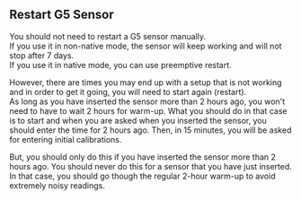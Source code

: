 ## Restart G5 Sensor  
  
You should not need to restart a G5 sensor manually.  
If you use it in non-native mode, the sensor will keep working and will not stop after 7 days.  
If you use it in native mode, you can use preemptive restart.  
  
However, there are times you may end up with a setup that is not working and in order to get it going, you will need to start again (restart).  
As long as you have inserted the sensor more than 2 hours ago, you won't need to have to wait 2 hours for warm-up.  What you should do in that case is to start and when you are asked when you inserted the sensor, you should enter the time for 2 hours ago.  Then, in 15 minutes, you will be asked for entering initial calibrations.  
  
But, you should only do this if you have inserted the sensor more than 2 hours ago.  You should never do this for a sensor that you have just inserted.  In that case, you should go though the regular 2-hour warm-up to avoid extremely noisy readings.  
  
